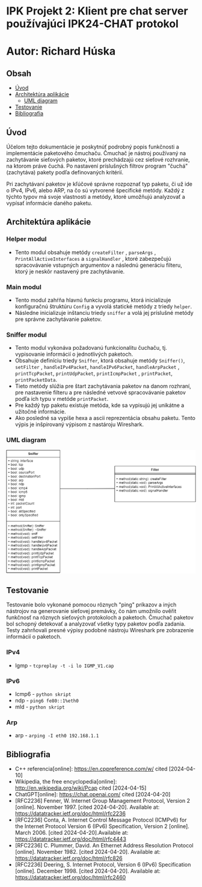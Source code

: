 # IPK Projekt 2: Klient pre chat server používajúci IPK24-CHAT protokol
# Autor: Richard Húska
## Obsah
- [Úvod](#úvod)
- [Architektúra aplikácie](#architektúra-aplikácie)
  - [UML diagram](#uml-diagram)
- [Testovanie](#testovanie)
- [Bibliografia](#bibliografia)

## Úvod
Účelom tejto dokumentácie je poskytnúť podrobný popis funkčnosti a implementácie paketového čmuchaču. Čmuchač je nástroj používaný na zachytávanie sieťových paketov, ktoré prechádzajú cez sieťové rozhranie, na ktorom práve čuchá. Po nastavení príslušných filtrov program "čuchá" (zachytáva) pakety podľa definovaných kritérií.

Pri zachytávaní paketov je kľúčové správne rozpoznať typ paketu, či už ide o IPv4, IPv6, alebo ARP, na čo sú vytvorené špecifické metódy. Každý z týchto typov má svoje vlastnosti a metódy, ktoré umožňujú analyzovať a vypísať informácie daného paketu.

## Architektúra aplikácie

### Helper modul
* Tento modul obsahuje metódy `createFilter` , `parseArgs` , `PrintAllActiveInterfaces` a `signalHandler` , ktoré zabezpečujú spracovávanie vstupných argumentov a následnú generáciu filteru, ktorý je neskôr nastavený pre zachytávanie.
### Main modul
* Tento modul zahŕňa hlavnú funkciu programu, ktorá inicializuje konfiguračnú štruktúru `Config` a vyvolá statické metódy z triedy `helper`.
* Následne inicializuje inštanciu triedy `sniffer` a volá jej príslušné metódy pre správne zachytávanie paketov.
### Sniffer modul
* Tento modul vykonáva požadovanú funkcionalitu čuchaču, tj. vypisovanie informácií o jednotlivých paketoch.
* Obsahuje definíciu triedy `Sniffer`, ktorá obsahuje metódy `Sniffer()`, `setFilter` , `handleIPv4Packet`, `handleIPv6Packet`, `handleArpPacket` , `printTcpPacket`, `printUdpPacket`, `printIcmpPacket` , `printPacket`, `printPacketData`.
* Tieto metódy slúžia pre štart zachytávania paketov na danom rozhraní, pre nastavenie filteru a pre následné vetvové spracovávanie paketov podľa ich typu v metóde `printPacket`.
* Pre každý typ paketu existuje metóda, kde sa vypisujú jej unikátne a užitočné informácie.
* Ako posledné sa vypíše hexa a ascii reprezentácia obsahu paketu. Tento výpis je inšpirovaný výpisom z nastároju Wireshark.
### UML diagram
![](uml.png)

## Testovanie
Testovanie bolo vykonané pomocou rôznych "ping" príkazov a iných nástrojov na generovanie sieťovej premávky, čo nám umožnilo ověřit funkčnosť na rôznych sieťových protokoloch a paketoch. Čmuchač paketov bol schopný detekovať a analyzovať všetky typy paketov podľa zadania.
Testy zahrňovali presné výpisy podobné nástroju Wireshark pre zobrazenie informácií o paketoch.
### IPv4
* Igmp - `tcpreplay -t -i lo IGMP_V1.cap`
### IPv6
* Icmp6 - `python skript`
* ndp - `ping6 fe80::1%eth0`
* mld - `python skript`
### Arp
* arp - `arping -I eth0 192.168.1.1`


## Bibliografia
* C++ referencia[online]: https://en.cppreference.com/w/ cited [2024-04-10]
* Wikipedia, the free encyclopedia[online]: http://en.wikipedia.org/wiki/Pcap cited [2024-04-15] 
* ChatGPT[online]: https://chat.openai.com/ cited [2024-04-20]
* [RFC2236] Fenner, W.  Internet Group Management Protocol, Version 2 [online]. November 1997. [cited 2024-04-20]. Available at: https://datatracker.ietf.org/doc/html/rfc2236
* [RFC2236] Conta, A. Internet Control Message Protocol (ICMPv6) for the Internet Protocol Version 6 (IPv6) Specification, Version 2 [online]. March 2006. [cited 2024-04-20].Available at: https://datatracker.ietf.org/doc/html/rfc4443
* [RFC2236] C. Plummer, David.  An Ethernet Address Resolution Protocol [online]. November 1982. [cited 2024-04-20]. Available at: https://datatracker.ietf.org/doc/html/rfc826
* [RFC2236] Deering, S. Internet Protocol, Version 6 (IPv6) Specification [online]. December 1998. [cited 2024-04-20]. Available at: https://datatracker.ietf.org/doc/html/rfc2460


